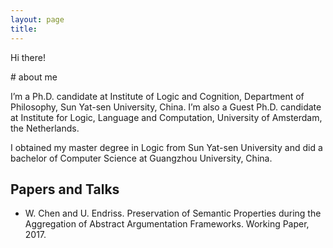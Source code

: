 ```yaml
---
layout: page
title: 
---
```


<p class="message">
  Hi there!
</p>
# about me

I’m a Ph.D. candidate at Institute of Logic and Cognition, Department of Philosophy, Sun Yat-sen University, China. I’m also a Guest Ph.D. candidate at Institute for Logic, Language and Computation, University of Amsterdam, the Netherlands.

I obtained my master degree in Logic from Sun Yat-sen University and did a bachelor of Computer Science at Guangzhou University, China.




## Papers and Talks
* W. Chen and U. Endriss. Preservation of Semantic Properties during the Aggregation of Abstract Argumentation Frameworks. Working Paper, 2017.
